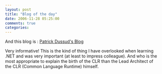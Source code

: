 ```yaml
---
layout: post
title: "Blog of the day"
date: 2006-11-28 05:25:00
comments: true
categories: 
---
```


<p>And this blog is : <a title="Patrick Dussud's Blog" href="http://blogs.msdn.com/patrick_dussud/">Patrick Dussud's Blog</a></p>
<p>Very informative! This is the kind of thing I have overlooked when learning .NET and was very important (at least to impress colleague). And who is the most appropriate to explain the birth of the CLR than the Lead Architect of the CLR (Common Language Runtime) himself.</p>